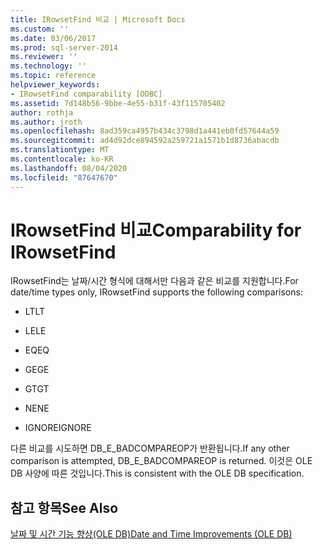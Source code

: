 ```yaml
---
title: IRowsetFind 비교 | Microsoft Docs
ms.custom: ''
ms.date: 03/06/2017
ms.prod: sql-server-2014
ms.reviewer: ''
ms.technology: ''
ms.topic: reference
helpviewer_keywords:
- IRowsetFind comparability [ODBC]
ms.assetid: 7d148b56-9bbe-4e55-b31f-43f115705402
author: rothja
ms.author: jroth
ms.openlocfilehash: 8ad359ca4957b434c3798d1a441eb0fd57644a59
ms.sourcegitcommit: ad4d92dce894592a259721a1571b1d8736abacdb
ms.translationtype: MT
ms.contentlocale: ko-KR
ms.lasthandoff: 08/04/2020
ms.locfileid: "87647670"
---
```

# <a name="comparability-for-irowsetfind"></a><span data-ttu-id="2cd6e-102">IRowsetFind 비교</span><span class="sxs-lookup"><span data-stu-id="2cd6e-102">Comparability for IRowsetFind</span></span>
  <span data-ttu-id="2cd6e-103">IRowsetFind는 날짜/시간 형식에 대해서만 다음과 같은 비교를 지원합니다.</span><span class="sxs-lookup"><span data-stu-id="2cd6e-103">For date/time types only, IRowsetFind supports the following comparisons:</span></span>  
  
-   <span data-ttu-id="2cd6e-104">LT</span><span class="sxs-lookup"><span data-stu-id="2cd6e-104">LT</span></span>  
  
-   <span data-ttu-id="2cd6e-105">LE</span><span class="sxs-lookup"><span data-stu-id="2cd6e-105">LE</span></span>  
  
-   <span data-ttu-id="2cd6e-106">EQ</span><span class="sxs-lookup"><span data-stu-id="2cd6e-106">EQ</span></span>  
  
-   <span data-ttu-id="2cd6e-107">GE</span><span class="sxs-lookup"><span data-stu-id="2cd6e-107">GE</span></span>  
  
-   <span data-ttu-id="2cd6e-108">GT</span><span class="sxs-lookup"><span data-stu-id="2cd6e-108">GT</span></span>  
  
-   <span data-ttu-id="2cd6e-109">NE</span><span class="sxs-lookup"><span data-stu-id="2cd6e-109">NE</span></span>  
  
-   <span data-ttu-id="2cd6e-110">IGNORE</span><span class="sxs-lookup"><span data-stu-id="2cd6e-110">IGNORE</span></span>  
  
 <span data-ttu-id="2cd6e-111">다른 비교를 시도하면 DB_E_BADCOMPAREOP가 반환됩니다.</span><span class="sxs-lookup"><span data-stu-id="2cd6e-111">If any other comparison is attempted, DB_E_BADCOMPAREOP is returned.</span></span> <span data-ttu-id="2cd6e-112">이것은 OLE DB 사양에 따른 것입니다.</span><span class="sxs-lookup"><span data-stu-id="2cd6e-112">This is consistent with the OLE DB specification.</span></span>  
  
## <a name="see-also"></a><span data-ttu-id="2cd6e-113">참고 항목</span><span class="sxs-lookup"><span data-stu-id="2cd6e-113">See Also</span></span>  
 [<span data-ttu-id="2cd6e-114">날짜 및 시간 기능 향상&#40;OLE DB&#41;</span><span class="sxs-lookup"><span data-stu-id="2cd6e-114">Date and Time Improvements &#40;OLE DB&#41;</span></span>](date-and-time-improvements-ole-db.md)  
  
  
